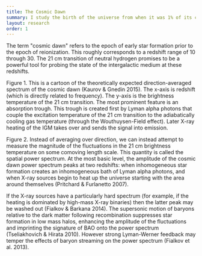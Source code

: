 ```yaml
---
title: The Cosmic Dawn
summary: I study the birth of the universe from when it was 1% of its current age.
layout: research
order: 1
---
```





The term "cosmic dawn" refers to the epoch of early star formation prior to the epoch of reionization. This roughly corresponds to a redshift range of 10 through 30. The 21 cm transition of neutral hydrogen promises to be a powerful tool for probing the state of the intergalactic medium at these redshifts.







Figure 1. This is a cartoon of the theoretically expected direction-averaged spectrum of the cosmic dawn (Kaurov & Gnedin 2015). The x-axis is redshift (which is directly related to frequency). The y-axis is the brightness temperature of the 21 cm transition. The most prominent feature is an absorption trough. This trough is created first by Lyman alpha photons that couple the excitation temperature of the 21 cm transition to the adiabatically cooling gas temperature (through the Wouthuysen-Field effect). Later X-ray heating of the IGM takes over and sends the signal into emission.













Figure 2. Instead of averaging over direction, we can instead attempt to measure the magnitude of the fluctuations in the 21 cm brightness temperature on some comoving length scale. This quantity is called the spatial power spectrum. At the most basic level, the amplitude of the cosmic dawn power spectrum peaks at two redshifts: when inhomogeneous star formation creates an inhomogeneous bath of Lyman alpha photons, and when X-ray sources begin to heat up the universe starting with the area around themselves (Pritchard & Furlanetto 2007).

If the X-ray sources have a particularly hard spectrum (for example, if the heating is dominated by high-mass X-ray binaries) then the latter peak may be washed out (Fialkov & Barkana 2014). The supersonic motion of baryons relative to the dark matter following recombination suppresses star formation in low mass halos, enhancing the amplitude of the fluctuations and imprinting the signature of BAO onto the power spectrum (Tseliakhovich & Hirata 2010). However strong Lyman-Werner feedback may temper the effects of baryon streaming on the power spectrum (Fialkov et al. 2013).

